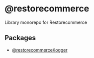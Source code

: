 # @restorecommerce

Library monorepo for Restorecommerce

## Packages

- [@restorecommerce/logger](packages/logger)

